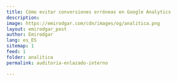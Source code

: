 ```yaml
---
title: Cómo evitar conversiones erróneas en Google Analytics
description: 
image: https://emirodgar.com/cdn/images/og/analitica.png
layout: emirodgar_post
author: Emirodgar
lang: es_ES
sitemap: 1
feed: 1
folder: analitica
permalink: auditoria-enlazado-interno

--- 
```

<!--stackedit_data:
eyJoaXN0b3J5IjpbLTcwNDU1NDIwOV19
-->
